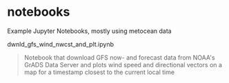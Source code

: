 # notebooks
Example Jupyter Notebooks, mostly using metocean data

dwnld_gfs_wind_nwcst_and_plt.ipynb
> Notebook that download GFS now- and forecast data from NOAA's GrADS Data Server and plots wind speed and directional vectors on a map for a timestamp closest to the current local time
